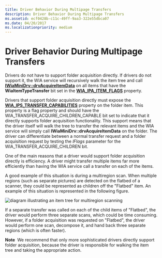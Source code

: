 ```yaml
---
title: Driver Behavior During Multipage Transfers
description: Driver Behavior During Multipage Transfers
ms.assetid: ecf0428b-c11c-49ff-9aa3-322e55dbca07
ms.date: 04/20/2017
ms.localizationpriority: medium
---
```


# Driver Behavior During Multipage Transfers


Drivers do not have to support folder acquisition directly. If drivers do not support it, the WIA service will recursively walk the item tree and call [**IWiaMiniDrv::drvAcquireItemData**](https://msdn.microsoft.com/library/windows/hardware/ff543956) on all items that have the **WiaItemTypeTransfer** bit set in the [**WIA\_IPA\_ITEM\_FLAGS**](https://msdn.microsoft.com/library/windows/hardware/ff551585) property.

Drivers that support folder acquisition directly must expose the [**WIA\_IPS\_TRANSFER\_CAPABILITIES**](https://msdn.microsoft.com/library/windows/hardware/ff552657) property on the folder item. This property is a flag property and should have the WIA\_TRANSFER\_ACQUIRE\_CHILDREN\_CAPABLE bit set to indicate that it directly supports folder acquisition functionality. This support means that the driver itself will walk the tree to transfer the relevant items and the WIA service will simply call **IWiaMiniDrv::drvAcquireItemData** on the folder. The driver can differentiate between a normal transfer request and a folder acquisition request by testing the *lFlags* parameter for the WIA\_TRANSFER\_ACQUIRE\_CHILDREN bit.

One of the main reasons that a driver would support folder acquisition directly is efficiency. A driver might transfer multiple items far more efficiently than having the WIA service call a transfer on each of the items.

A good example of this situation is during a multiregion scan. When multiple regions (such as separate pictures) are detected on the flatbed of a scanner, they could be represented as children off the "Flatbed" item. An example of this situation is represented in the following figure.

![diagram illustrating an item tree for multiregion scanning](images/itemtree-multiregionscan.png)

If a separate transfer was called on each of the child items of "Flatbed", the driver would perform three separate scans, which could be time consuming. However, if a folder acquisition was requested on "Flatbed", the driver would perform one scan, decompose it, and hand back three separate regions (which is often faster).

**Note**  We recommend that only more sophisticated drivers directly support folder acquisition, because the driver is responsible for walking the item tree and taking the appropriate action.

 

 

 




